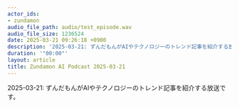 ```yaml
---
actor_ids:
- zundamon
audio_file_path: audio/test_episode.wav
audio_file_size: 1236524
date: 2025-03-21 09:26:18 +0900
description: '2025-03-21: ずんだもんがAIやテクノロジーのトレンド記事を紹介する放送です。'
duration: '"00:00"'
layout: article
title: Zundamon AI Podcast 2025-03-21
---
```


2025-03-21: ずんだもんがAIやテクノロジーのトレンド記事を紹介する放送です。

